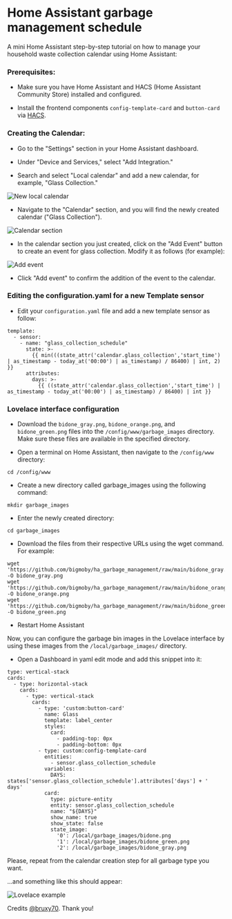 # Home Assistant garbage management schedule
A mini Home Assistant step-by-step tutorial on how to manage your household waste collection calendar using Home Assistant:

### Prerequisites:

* Make sure you have Home Assistant and HACS (Home Assistant Community Store) installed and configured.

+ Install the frontend components `config-template-card` and `button-card` via [HACS](https://hacs.xyz/).

### Creating the Calendar:

* Go to the "Settings" section in your Home Assistant dashboard.

* Under "Device and Services," select "Add Integration."

* Search and select "Local calendar" and add a new calendar, for example, "Glass Collection."

![New local calendar](new_calendar.png "New local calendar")


* Navigate to the "Calendar" section, and you will find the newly created calendar ("Glass Collection").

![Calendar section](calendar.png "Calendar section")

* In the calendar section you just created, click on the "Add Event" button to create an event for glass collection. Modify it as follows (for example): 

![Add event](add_event.png "Add event")

* Click "Add event" to confirm the addition of the event to the calendar.

### Editing the configuration.yaml for a new Template sensor

* Edit your `configuration.yaml` file and add a new template sensor as follow:

```
template:
  - sensor:
    - name: "glass_collection_schedule"
      state: >-
        {{ min(((state_attr('calendar.glass_collection','start_time') | as_timestamp - today_at('00:00') | as_timestamp) / 86400) | int, 2) }}
      attributes:
        days: >-
          {{ ((state_attr('calendar.glass_collection','start_time') | as_timestamp - today_at('00:00') | as_timestamp) / 86400) | int }}
```

### Lovelace interface configuration

* Download the `bidone_gray.png`, `bidone_orange.png`, and `bidone_green.png` files into the `/config/www/garbage_images` directory. Make sure these files are available in the specified directory. 

* Open a terminal on Home Assistant, then navigate to the `/config/www` directory:

```
cd /config/www
```

* Create a new directory called garbage_images using the following command:
  
```
mkdir garbage_images
```

* Enter the newly created directory:

```
cd garbage_images
```

* Download the files from their respective URLs using the wget command. For example:

```
wget 'https://github.com/bigmoby/ha_garbage_management/raw/main/bidone_gray.png' -O bidone_gray.png
wget 'https://github.com/bigmoby/ha_garbage_management/raw/main/bidone_orange.png' -O bidone_orange.png
wget 'https://github.com/bigmoby/ha_garbage_management/raw/main/bidone_green.png' -O bidone_green.png
```

* Restart Home Assistant

Now, you can configure the garbage bin images in the Lovelace interface by using these images from the `/local/garbage_images/` directory.

* Open a Dashboard in yaml edit mode and add this snippet into it:

```
type: vertical-stack
cards:
  - type: horizontal-stack
    cards:
      - type: vertical-stack
        cards:
          - type: 'custom:button-card'
            name: Glass
            template: label_center 
            styles:
              card:
                - padding-top: 0px 
                - padding-bottom: 0px 
          - type: custom:config-template-card
            entities: 
              - sensor.glass_collection_schedule
            variables: 
              DAYS: states['sensor.glass_collection_schedule'].attributes['days'] + ' days'
            card:
              type: picture-entity
              entity: sensor.glass_collection_schedule
              name: "${DAYS}"
              show_name: true
              show_state: false
              state_image:
                '0': /local/garbage_images/bidone.png
                '1': /local/garbage_images/bidone_green.png
                '2': /local/garbage_images/bidone_gray.png
```

Please, repeat from the calendar creation step for all garbage type you want.

...and something like this should appear:

![Lovelace example](sample.png "Lovelace example")

Credits [@bruxy70](https://github.com/bruxy70). Thank you!